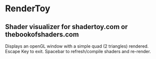 # RenderToy
## Shader visualizer for shadertoy.com or thebookofshaders.com
Displays an openGL window with a simple quad (2 triangles) rendered.
Escape Key to exit. Spacebar to refresh/compile shaders and re-render.
